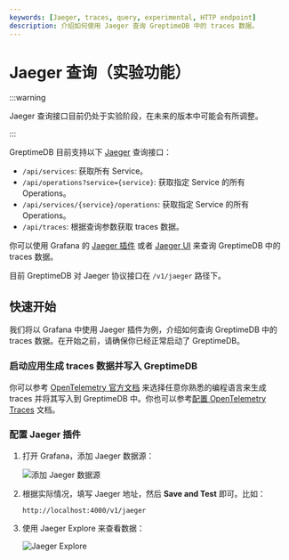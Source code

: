 ```yaml
---
keywords: [Jaeger, traces, query, experimental, HTTP endpoint]
description: 介绍如何使用 Jaeger 查询 GreptimeDB 中的 traces 数据。
---
```


# Jaeger 查询（实验功能）

:::warning

Jaeger 查询接口目前仍处于实验阶段，在未来的版本中可能会有所调整。

:::

GreptimeDB 目前支持以下 [Jaeger](https://www.jaegertracing.io/) 查询接口：

- `/api/services`: 获取所有 Service。
- `/api/operations?service={service}`: 获取指定 Service 的所有 Operations。
- `/api/services/{service}/operations`: 获取指定 Service 的所有 Operations。
- `/api/traces`: 根据查询参数获取 traces 数据。

你可以使用 Grafana 的 [Jaeger 插件](https://grafana.com/docs/grafana/latest/datasources/jaeger/) 或者 [Jaeger UI](https://github.com/jaegertracing/jaeger-ui) 来查询 GreptimeDB 中的 traces 数据。

目前 GreptimeDB 对 Jaeger 协议接口在 `/v1/jaeger` 路径下。

## 快速开始

我们将以 Grafana 中使用 Jaeger 插件为例，介绍如何查询 GreptimeDB 中的 traces 数据。在开始之前，请确保你已经正常启动了 GreptimeDB。

### 启动应用生成 traces 数据并写入 GreptimeDB

你可以参考 [OpenTelemetry 官方文档](https://opentelemetry.io/docs/languages/) 来选择任意你熟悉的编程语言来生成 traces 并将其写入到 GreptimeDB 中。你也可以参考[配置 OpenTelemetry Traces](/user-guide/ingest-data/for-observability/opentelemetry-traces.md) 文档。

### 配置 Jaeger 插件

1. 打开 Grafana，添加 Jaeger 数据源：

   ![添加 Jaeger 数据源](/add-jaeger-data-source.jpg)

2. 根据实际情况，填写 Jaeger 地址，然后 **Save and Test** 即可。比如：

   ```
   http://localhost:4000/v1/jaeger
   ```

3. 使用 Jaeger Explore 来查看数据：

   ![Jaeger Explore](/jaeger-explore.png)

